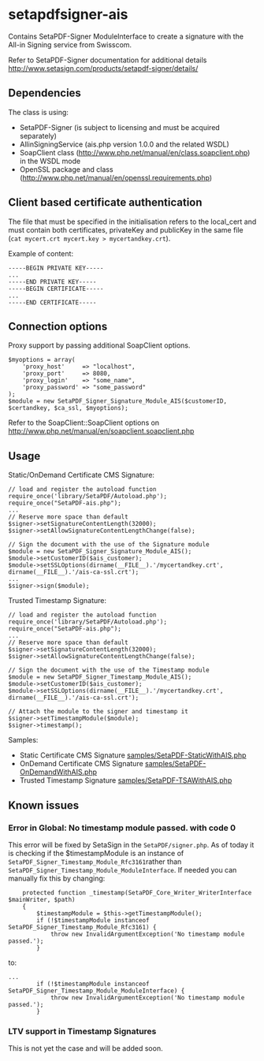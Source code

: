setapdfsigner-ais
=================

Contains SetaPDF-Signer ModuleInterface to create a signature with the All-in Signing service from Swisscom.

Refer to SetaPDF-Signer documentation for additional details http://www.setasign.com/products/setapdf-signer/details/


## Dependencies

The class is using:

* SetaPDF-Signer (is subject to licensing and must be acquired separately)
* AllinSigningService (ais.php version 1.0.0 and the related WSDL)
* SoapClient class (http://www.php.net/manual/en/class.soapclient.php) in the WSDL mode
* OpenSSL package and class (http://www.php.net/manual/en/openssl.requirements.php)

## Client based certificate authentication

The file that must be specified in the initialisation refers to the local_cert and must contain both certificates, privateKey and publicKey in the same file (`cat mycert.crt mycert.key > mycertandkey.crt`).

Example of content:
````
-----BEGIN PRIVATE KEY-----
...
-----END PRIVATE KEY-----
-----BEGIN CERTIFICATE-----
...
-----END CERTIFICATE-----
````

## Connection options

Proxy support by passing additional SoapClient options.

````
$myoptions = array(
    'proxy_host'     => "localhost",
    'proxy_port'     => 8080,
    'proxy_login'    => "some_name",
    'proxy_password' => "some_password"
);
$module = new SetaPDF_Signer_Signature_Module_AIS($customerID, $certandkey, $ca_ssl, $myoptions);
````

Refer to the SoapClient::SoapClient options on http://www.php.net/manual/en/soapclient.soapclient.php

## Usage

Static/OnDemand Certificate CMS Signature:
````
// load and register the autoload function
require_once('library/SetaPDF/Autoload.php');
require_once("SetaPDF-ais.php");
...
// Reserve more space than default
$signer->setSignatureContentLength(32000);
$signer->setAllowSignatureContentLengthChange(false);

// Sign the document with the use of the Signature module
$module = new SetaPDF_Signer_Signature_Module_AIS();
$module->setCustomerID($ais_customer);
$module->setSSLOptions(dirname(__FILE__).'/mycertandkey.crt', dirname(__FILE__).'/ais-ca-ssl.crt');
...
$signer->sign($module);
````
Trusted Timestamp Signature:
````
// load and register the autoload function
require_once('library/SetaPDF/Autoload.php');
require_once("SetaPDF-ais.php");
...
// Reserve more space than default
$signer->setSignatureContentLength(32000);
$signer->setAllowSignatureContentLengthChange(false);

// Sign the document with the use of the Timestamp module
$module = new SetaPDF_Signer_Timestamp_Module_AIS();
$module->setCustomerID($ais_customer);
$module->setSSLOptions(dirname(__FILE__).'/mycertandkey.crt', dirname(__FILE__).'/ais-ca-ssl.crt');

// Attach the module to the signer and timestamp it
$signer->setTimestampModule($module);
$signer->timestamp();
````

Samples:

* Static Certificate CMS Signature [samples/SetaPDF-StaticWithAIS.php](samples/SetaPDF-StaticWithAIS.php)
* OnDemand Certificate CMS Signature [samples/SetaPDF-OnDemandWithAIS.php](samples/SetaPDF-OnDemandWithAIS.php)
* Trusted Timestamp Signature [samples/SetaPDF-TSAWithAIS.php](samples/SetaPDF-TSAWithAIS.php) 



## Known issues

### Error in Global: No timestamp module passed. with code 0

This error will be fixed by SetaSign in the `SetaPDF/signer.php`. As of today it is checking if the $timestampModule is an instance of `SetaPDF_Signer_Timestamp_Module_Rfc3161`rather than `SetaPDF_Signer_Timestamp_Module_ModuleInterface`. If needed you can manually fix this by changing:
````
    protected function _timestamp(SetaPDF_Core_Writer_WriterInterface $mainWriter, $path)
    {
        $timestampModule = $this->getTimestampModule();
        if (!$timestampModule instanceof SetaPDF_Signer_Timestamp_Module_Rfc3161) {
            throw new InvalidArgumentException('No timestamp module passed.');
        }
````
to:
````
...
        if (!$timestampModule instanceof SetaPDF_Signer_Timestamp_Module_ModuleInterface) {
            throw new InvalidArgumentException('No timestamp module passed.');
        }
````

### LTV support in Timestamp Signatures

This is not yet the case and will be added soon.
